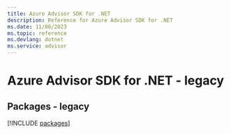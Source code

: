 ```yaml
---
title: Azure Advisor SDK for .NET
description: Reference for Azure Advisor SDK for .NET
ms.date: 11/08/2023
ms.topic: reference
ms.devlang: dotnet
ms.service: advisor
---
```

# Azure Advisor SDK for .NET - legacy
## Packages - legacy
[!INCLUDE [packages](advisor-index.md)]